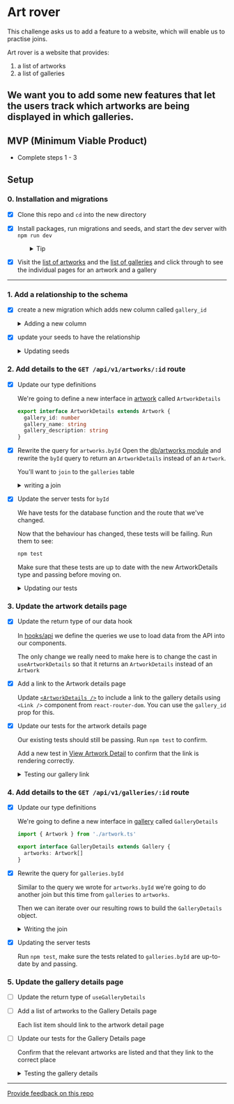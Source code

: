 # Art rover

This challenge asks us to add a feature to a website, which will enable us to practise joins.

Art rover is a website that provides:
1. a list of artworks
2. a list of galleries

We want you to add some new features that let the users track which
artworks are being displayed in which galleries.
---

## MVP (Minimum Viable Product)
- Complete steps 1 - 3


## Setup

### 0. Installation and migrations

- [x] Clone this repo and `cd` into the new directory
- [x] Install packages, run migrations and seeds, and start the dev server with `npm run dev`
  <details style="padding-left: 2em">
    <summary>Tip</summary>

    Commands might look like this:

    ```sh
    npm i
    npm run knex migrate:latest
    npm run knex seed:run
    npm run dev
    ```

    This will create and populate the database with the existing migrations and seeds, and start the server with `nodemon`.
  </details>
- [x] Visit the [list of artworks](http://localhost:5173/artworks) and the [list of galleries](http://localhost:5173/galleries) and click through to see the individual pages for an artwork and a gallery 
----
### 1. Add a relationship to the schema
- [x] create a new migration which adds new column called `gallery_id`
  <details>
    <summary>Adding a new column</summary>
    To update an existing table in a migration we're going to use: 
    
    `knex.schema.alterTable('artworks', (table) => { ... })`

    This column should be explicitly related to the gallery table, using `table.integer('gallery_id').references('galleries.id')`

    To add a strategy for what we should do when the gallery that an artwork references is deleted, we can use a trigger on the constraint. In this case we will have to delete the artwork, since an artwork without a gallery is illegal  `.onDelete('CASCADE')`

    Don't forget to use `table.dropColumn` for the `down` function in your migration

    Read the [knex docs](https://knexjs.org/guide/schema-builder.html#foreign) for more details.
  </details>
- [x] update your seeds to have the relationship
  <details>
    <summary>Updating seeds</summary>

        In our existing seeds, none of the artworks have a gallery_id, so add a value to each of them that matches up with the id of a gallery

    They should be a number between 1 and 4 to match up to the IDs of the galleries.
  </details>

### 2. Add details to the `GET /api/v1/artworks/:id` route
- [x] Update our type definitions
 
  We're going to define a new interface in [artwork](./models/artwork.ts) called `ArtworkDetails`

  ```typescript
  export interface ArtworkDetails extends Artwork {
    gallery_id: number
    gallery_name: string
    gallery_description: string
  }
  ```
  
- [x] Rewrite the query for `artworks.byId`
  Open the [db/artworks module](./server/db/artworks.ts) and rewrite the `byId` query to return an `ArtworkDetails` instead of an `Artwork`.

  You'll want to `join` to the `galleries` table

  <details>
    <summary>writing a join</summary>


    We want to include the details for the related gallery in the results of our query for a specific artwork.

    We _also_ want to always include the data for this artwork, even if there is no matching gallery (i.e. if `gallery_id` is `NULL`)

    This means we're going to start with a left join:
    ```js
    connection('artworks').join('galleries', 'artworks.gallery_id', 'galleries.id')
    ```
    We want our results to include all the columns from `artworks` as is, and then we want the columns from `galleries` with a prefix of `gallery_`, we can write that in the select method.
    ```js
    .select(
      'artworks.*',
      'galleries.name as gallery_name',
      // and so forth
    )
    ```

    We'll filter to the one artwork using the id parameter
    ```js
    .where('artworks.id', id)
    ```

    We only expect zero or one result, so this is a good use for `.first()`

    Finally, we need to make sure that the return type of this function is `Promise<ArtworkDetails>`, you can give the function a return annotation or cast the final result like this:
    ```ts
    return data as ArtworkDetails
    ```

    Either in the browser, Thunder Client or insomnia `GET http://localhost:5173/api/v1/artworks/3` and check that you're getting the output you expect. On some computers, you might need to use ` http://localhost:3000/api/v1/artworks/3` for this to work in Thunder Client
  </details>
- [x] Update the server tests for `byId`

  We have tests for the database function and the route that we've changed.

  Now that the behaviour has changed, these tests will be failing. Run them to see:
  ```sh
  npm test
  ```

  Make sure that these tests are up to date with the new ArtworkDetails type and passing before moving on. 

  <details>
    <summary>Updating our tests</summary>
    The database test will be failing because the snapshot no longer matches. In the vitest runner (i.e. in your terminal while running npm test) you can see the new "actual" snapshot as compared to the expected snapshot and press `u` to accept it.

    This will rerun the changed test, which should be passing now.

    The route test will need to be updated too, in it we mock out the `byId` function, having it return an object matching the old type definition. Update the mock-implementation to match our new type definition.

    This will cause the test to fail, after visually confirming the new result, press `u` in the test runner to accept this snapshot too.

    Now all your tests should be passing. This is a good time to commit. 
  </details>

### 3. Update the artwork details page
- [x] Update the return type of our data hook
  
  In [hooks/api](./client/hooks/api.ts) we define the queries we use to load data from the API into our components.

  The only change we really need to make here is to change the cast in `useArtworkDetails` so that it returns an `ArtworkDetails` instead of an `Artwork`

- [x] Add a link to the Artwork details page
  
  Update [`<ArtworkDetails />`](./client/components/ArtworkDetails.tsx) to include a link to the gallery details using `<Link />` component from `react-router-dom`. You can use the `gallery_id` prop for this.

- [x] Update our tests for the artwork details page

  Our existing tests should still be passing. Run `npm test` to confirm.

  Add a new test in [View Artwork Detail](./client/test/ViewArtworkDetail.test.tsx) to confirm that the link is rendering correctly.

  <details>
    <summary>Testing our gallery link</summary>
    You'll need to update the `nock` call to respond with a full `ArtworkDetails` object

    Since the link will not render until our data is loaded, the easiest way to wait for it is to `await` one of the `find...` methods, e.g. you can get a link by the aria-role `link`.
    ```js
    const galleryLink = await screen.findByRole('link', { name: ['YOUR LINK TEXT HERE'] })
    ```
  </details>

### 4. Add details to the `GET /api/v1/galleries/:id` route
- [x] Update our type definitions
 
  We're going to define a new interface in [gallery](./models/gallery.ts) called `GalleryDetails`

  ```typescript
  import { Artwork } from './artwork.ts'

  export interface GalleryDetails extends Gallery {
    artworks: Artwork[]
  }
  ```
- [x] Rewrite the query for `galleries.byId`

  Similar to the query we wrote for `artworks.byId` we're going to
  do another join but this time from `galleries` to `artworks`.

  Then we can iterate over our resulting rows to build the `GalleryDetails` object.

  <details>
    <summary>Writing the join</summary>

    We'll use select to keep `galleries.*` and then prefix all the columns from `artworks`.

    We can take all the gallery properties from the first row in our result set (since they'll be the same in each row).

    We'll build an `Artwork` object from each row in the result set and push it into an array called `artworks`.

    If there are no related artworks, the first row will have an `artwork_id` of `null`. So we can skip any rows like that when building up our array
  </details>
- [x] Updating the server tests

  Run `npm test`, make sure the tests related to `galleries.byId` are
  up-to-date by and passing.

### 5. Update the gallery details page
- [ ] Update the return type of `useGalleryDetails`
- [ ] Add a list of artworks to the Gallery Details page
  
  Each list item should link to the artwork detail page

- [ ] Update our tests for the Gallery Details page

  Confirm that the relevant artworks are listed and that they link to the correct place

  <details>
    <summary>Testing the gallery details</summary>
    You can find the with the roles `link` or `listitem`, narrow it down by name.

    Click on the links to confirm they show you the right artwork

    ```js
    // find the link
    const link = await screen.findByRole('link', { name: 'Pancake Paradise' })

    // click on it
    await user.click(link)

    // now we should be on the artwork details page
    const heading = await screen.findByRole('heading', { name: 'Artwork: Pancake Paradise' })
    expect(heading).toBeVisible()
    ```
  </details>

---
[Provide feedback on this repo](https://docs.google.com/forms/d/e/1FAIpQLSfw4FGdWkLwMLlUaNQ8FtP2CTJdGDUv6Xoxrh19zIrJSkvT4Q/viewform?usp=pp_url&entry.1958421517=art-rover)
